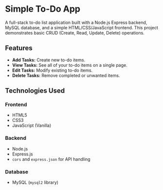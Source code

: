 # Simple To-Do App

A full-stack to-do list application built with a Node.js Express backend, MySQL database, and a simple HTML/CSS/JavaScript frontend. This project demonstrates basic CRUD (Create, Read, Update, Delete) operations.

## Features

* **Add Tasks:** Create new to-do items.
* **View Tasks:** See all of your to-do items on a single page.
* **Edit Tasks:** Modify existing to-do items.
* **Delete Tasks:** Remove completed or unwanted items.

## Technologies Used

### Frontend
* HTML5
* CSS3 
* JavaScript (Vanilla)

### Backend
* Node.js
* Express.js
* `cors` and `express.json` for API handling

### Database
* MySQL (`mysql2` library)

